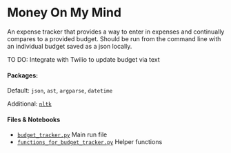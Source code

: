 # Money On My Mind

An expense tracker that provides a way to enter in expenses and continually compares to a provided budget. 
Should be run from the command line with an individual budget saved as a json locally. 

TO DO: Integrate with Twilio to update budget via text

#### Packages: 
Default: `json`, `ast`, `argparse`, `datetime`

Additional: [`nltk`](https://www.nltk.org/install.html)

#### Files & Notebooks
- [`budget_tracker.py`](https://github.com/natashamathur/jungle_gym/blob/master/money_on_my_mind/budget_tracker.py) Main run file
- [`functions_for_budget_tracker.py`](https://github.com/natashamathur/jungle_gym/blob/master/money_on_my_mind/functions_for_budget_tracker.py) Helper functions
